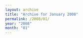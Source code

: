 ```yaml
---
layout: archive
title: "Archive for January 2008"
permalink: /2008/01/
year: "2008"
month: "01"
---
```

